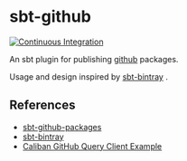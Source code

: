 
# sbt-github

[![Continuous Integration](https://github.com/er1c/sbt-github/actions/workflows/ci.yml/badge.svg)](https://github.com/er1c/sbt-github/actions/workflows/ci.yml)

An sbt plugin for publishing [github](https://github.com) packages.

Usage and design inspired by [sbt-bintray](https://index.scala-lang.org/sbt/sbt-bintray) .

## References

* [sbt-github-packages](https://github.com/djspiewak/sbt-github-packages/tree/master/src/main/scala/sbtghpackages)
* [sbt-bintray](https://github.com/sbt/sbt-bintray)
* [Caliban GitHub Query Client Example](https://github.com/fokot/caliban-talk/blob/master/src/main/scala/example/GithubQuery.scala)